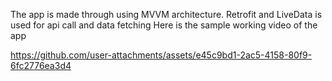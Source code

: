 The app is made through using MVVM architecture. Retrofit and LiveData is used for api call and data fetching
Here is the sample working video of the app


https://github.com/user-attachments/assets/e45c9bd1-2ac5-4158-80f9-6fc2776ea3d4

